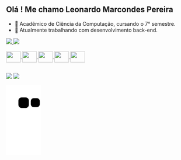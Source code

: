 ## Olá ! Me chamo Leonardo Marcondes Pereira

- 📖 Acadêmico de Ciência da Computação, cursando o 7° semestre.
- 🔭 Atualmente trabalhando com desenvolvimento back-end.

<div align="left">
  <a href="https://github.com/MP-Leo">
  <img height="140em" src="https://github-readme-stats.vercel.app/api?username=MP-Leo&show_icons=true&theme=nord&include_all_commits=true&count_private=true"/>
  <img height="140em" src="https://github-readme-stats.vercel.app/api/top-langs/?username=MP-Leo&layout=compact&langs_count=7&theme=nord"/>
</div>
  
<div style="display: inline_block"><br>
  <img align="center" height="30" width="40" src="https://cdn.jsdelivr.net/gh/devicons/devicon/icons/python/python-original.svg">
  <img align="center" height="30" width="40" src="https://cdn.jsdelivr.net/gh/devicons/devicon/icons/java/java-original.svg">
  <img align="center" height="30" width="40" src="https://cdn.jsdelivr.net/gh/devicons/devicon/icons/react/react-original.svg">
  <img align="center" height="30" width="40" src="https://cdn.jsdelivr.net/gh/devicons/devicon/icons/spring/spring-original.svg"> 
  <img align="center" height="30" width="40" src="https://cdn.jsdelivr.net/gh/devicons/devicon/icons/pandas/pandas-original.svg">                                   </div>                                                                                                                                          

## 
  
<div> 
  <a href = "leomrcpe@gmail.com"><img src="https://img.shields.io/badge/-Gmail-%23333?style=for-the-badge&logo=gmail&logoColor=white" target="_blank"></a>
  
  <a href="https://www.linkedin.com/in/leo-marconp/" target="_blank">
     <img src="https://img.shields.io/badge/-LinkedIn-%230077B5?style=for-the-badge&logo=linkedin&logoColor=white" target="_blank">
  </a> 
 
  ![Snake animation](https://github.com/MP-Leo/MP-Leo/blob/output/github-contribution-grid-snake.svg)
 
</div>
